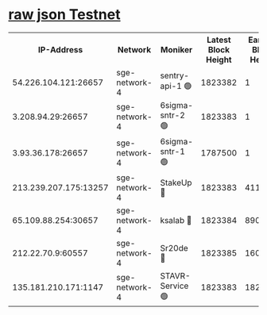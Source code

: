
[raw json Testnet](https://rpc-check.sget.stavr.tech/sget/rpc-sget-result.json)
=


<table><tr><th>IP-Address</th><th>Network</th><th>Moniker</th><th>Latest Block Height</th><th>Earliest Block Height</th><th>Catching Up</th><th>Tx Index</th><th>Voting Power</th><th>Scan Time</th></tr><tr><td>54.226.104.121:26657</td><td>sge-network-4</td><td>sentry-api-1 🟢</td><td>1823382</td><td>1</td><td>False</td><td>on</td><td>0</td><td>2024-03-02T13:47:29.692183026UTC</td></tr><tr><td>3.208.94.29:26657</td><td>sge-network-4</td><td>6sigma-sntr-2 🟢</td><td>1823383</td><td>1</td><td>False</td><td>on</td><td>0</td><td>2024-03-02T13:47:38.963958633UTC</td></tr><tr><td>3.93.36.178:26657</td><td>sge-network-4</td><td>6sigma-sntr-1 🟢</td><td>1787500</td><td>1</td><td>False</td><td>on</td><td>0</td><td>2024-03-02T13:47:41.600669774UTC</td></tr><tr><td>213.239.207.175:13257</td><td>sge-network-4</td><td>StakeUp 🔴</td><td>1823383</td><td>411001</td><td>False</td><td>off</td><td>100</td><td>2024-03-02T13:47:38.053917468UTC</td></tr><tr><td>65.109.88.254:30657</td><td>sge-network-4</td><td>ksalab 🔴</td><td>1823384</td><td>890001</td><td>False</td><td>off</td><td>2618</td><td>2024-03-02T13:47:43.954079463UTC</td></tr><tr><td>212.22.70.9:60557</td><td>sge-network-4</td><td>Sr20de 🔴</td><td>1823385</td><td>1608978</td><td>False</td><td>on</td><td>104</td><td>2024-03-02T13:47:46.365337326UTC</td></tr><tr><td>135.181.210.171:1147</td><td>sge-network-4</td><td>STAVR-Service 🟢</td><td>1823383</td><td>1820001</td><td>False</td><td>on</td><td>0</td><td>2024-03-02T13:47:38.355482439UTC</td></tr></table>
